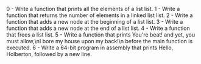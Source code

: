 0 - Write a function that prints all the elements of a list list.
1 - Write a function that returns the number of elements in a linked list list.
2 - Write a function that adds a new node at the beginning of a list list.
3 - Write a function that adds a new node at the end of a list list.
4 - Write a function that frees a list list.
5 - Write a function that prints You're beat! and yet, you must allow,\nI bore my house upon my back!\n before the main function is executed.
6 - Write a 64-bit program in assembly that prints Hello, Holberton, followed by a new line.
